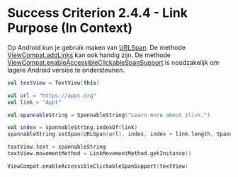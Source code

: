 # Success Criterion 2.4.4 - Link Purpose (In Context)

Op Android kun je gebruik maken van [URLSpan](https://developer.android.com/reference/android/text/style/URLSpan.html). De methode [ViewCompat.addLinks](https://developer.android.com/reference/android/text/util/Linkify#addLinks(android.text.Spannable,%20int)) kan ook handig zijn. De methode [ViewCompat.enableAccessibleClickableSpanSupport](https://developer.android.com/reference/androidx/core/view/ViewCompat#enableAccessibleClickableSpanSupport(android.view.View)) is noodzakelijk om lagere Android versies te ondersteunen.

```kotlin
val textView = TextView(this)

val url = "https://appt.org"
val link = "Appt"

val spannableString = SpannableString("Learn more about $link.")

val index = spannableString.indexOf(link)
spannableString.setSpan(URLSpan(url), index, index + link.length, Spanned.SPAN_EXCLUSIVE_EXCLUSIVE)

textView.text = spannableString
textView.movementMethod = LinkMovementMethod.getInstance()

ViewCompat.enableAccessibleClickableSpanSupport(textView)
```
